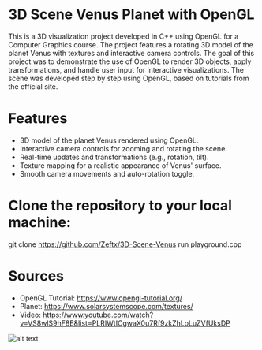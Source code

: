 # 3D Scene Venus Planet with OpenGL

This is a 3D visualization project developed in C++ using OpenGL for a Computer Graphics course. 
The project features a rotating 3D model of the planet Venus with textures and interactive camera controls. 
The goal of this project was to demonstrate the use of OpenGL to render 3D objects, apply transformations, and handle user input for interactive visualizations.
The scene was developed step by step using OpenGL, based on tutorials from the official site.

# Features

- 3D model of the planet Venus rendered using OpenGL.
- Interactive camera controls for zooming and rotating the scene.
- Real-time updates and transformations (e.g., rotation, tilt).
- Texture mapping for a realistic appearance of Venus' surface.
- Smooth camera movements and auto-rotation toggle.


# Clone the repository to your local machine:

git clone https://github.com/Zeftx/3D-Scene-Venus
run playground.cpp

# Sources

- OpenGL Tutorial: https://www.opengl-tutorial.org/
- Planet: https://www.solarsystemscope.com/textures/
- Video: https://www.youtube.com/watch?v=VS8wlS9hF8E&list=PLRIWtICgwaX0u7Rf9zkZhLoLuZVfUksDP


![alt text](file:///I:/venus.png)

